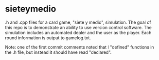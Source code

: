 # sieteymedio
.h and .cpp files for a card game, "siete y medio", simulation. The goal of this repo is to demonstrate an ability to use version control software. The simulation includes an automated dealer and the user as the player. Each round information is output to gamelog.txt.

Note: one of the first commit comments noted that I "defined" functions in the .h file, but instead it should have read "declared".

